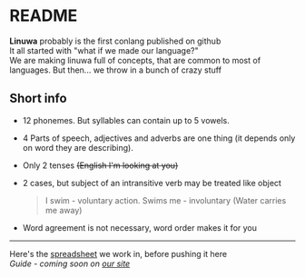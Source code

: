 # README
**Linuwa** probably is the first conlang published on github  
It all started with "what if we made our language?"  
We are making linuwa full of concepts, that are common to most of languages.
But then... we throw in a bunch of crazy stuff
## Short info
* 12 phonemes. But syllables can contain up to 5 vowels.
* 4 Parts of speech, adjectives and adverbs are one thing (it depends only on word they are describing). 
* Only 2 tenses ~~(English I'm looking at you)~~
* 2 cases, but subject of an intransitive verb may be treated like object

  >	I swim - voluntary action. Swims me - involuntary (Water carries me away)
*  Word agreement is not necessary, word order makes it for you
    	

--------------
Here's the [spreadsheet](https://docs.google.com/spreadsheets/d/1u-A1Yo_9W-ZUnbYhrvTecitwkk-LSFmQ6-M-8JgrFS0/edit?usp=sharing) we work in, before pushing it here  
*Guide - coming soon on [our site](http://niksays.github.io/linuwa)*